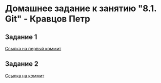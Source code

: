 # Домашнее задание к занятию "8.1. Git" - Кравцов Петр
## Задание 1
[Ссылка на первый коммит](https://github.com/kravtsovpeter/netology-hw/commit/22b5c1cf64bb2c0820bbf3ce7c9a56121505c987)

## Задание 2
[Ссылка на коммит](https://github.com/kravtsovpeter/netology-hw/commit/cd4870b38653d3d6cbc27ccc94efeddbf02e141b)



